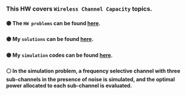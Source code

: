 ### This HW covers ```Wireless Channel Capacity``` topics.

#### :purple_circle: **The `HW problems` can be found [here](https://github.com/fnoorzad/Wireless-Communications-Systems/blob/806ac8abc62452be0f459f53af9d065c3d1e257b/HW/4/HW%20Problems.pdf).**
#### :purple_circle: **My `solutions` can be found [here](https://github.com/fnoorzad/Wireless-Communications-Systems/blob/806ac8abc62452be0f459f53af9d065c3d1e257b/HW/4/My%20Solutions.pdf).**
#### :purple_circle: **My `simulation` codes can be found [here](https://github.com/fnoorzad/Wireless-Communications-Systems/blob/806ac8abc62452be0f459f53af9d065c3d1e257b/HW/4/Codes.m).**

#### :white_circle: In the simulation problem, a frequency selective channel with three sub-channels in the presence of noise is simulated, and the optimal power allocated to each sub-channel is evaluated. 

